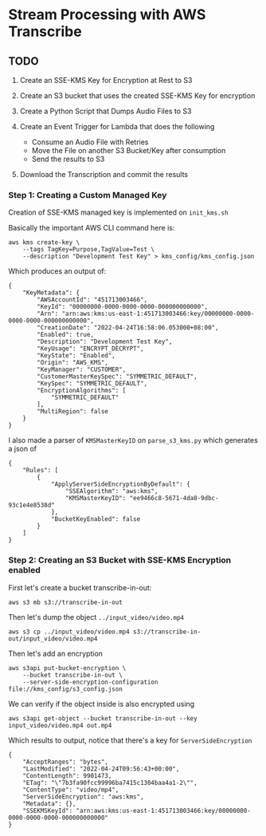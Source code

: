 # Stream Processing with AWS Transcribe

## TODO
1. Create an SSE-KMS Key for Encryption at Rest to S3
2. Create an S3 bucket that uses the created SSE-KMS Key for encryption
3. Create a Python Script that Dumps Audio Files to S3
4. Create an Event Trigger for Lambda that does the following
   - Consume an Audio File with Retries
   - Move the File on another S3 Bucket/Key after consumption
   - Send the results to S3

5. Download the Transcription and commit the results


### Step 1: Creating a Custom Managed Key

Creation of SSE-KMS managed key is implemented on `init_kms.sh`

Basically the important AWS CLI command here is:

```
aws kms create-key \
    --tags TagKey=Purpose,TagValue=Test \
    --description "Development Test Key" > kms_config/kms_config.json

```

Which produces an output of:
```
{
    "KeyMetadata": {
        "AWSAccountId": "451713003466",
        "KeyId": "00000000-0000-0000-0000-000000000000",
        "Arn": "arn:aws:kms:us-east-1:451713003466:key/00000000-0000-0000-0000-000000000000",
        "CreationDate": "2022-04-24T16:58:06.053000+08:00",
        "Enabled": true,
        "Description": "Development Test Key",
        "KeyUsage": "ENCRYPT_DECRYPT",
        "KeyState": "Enabled",
        "Origin": "AWS_KMS",
        "KeyManager": "CUSTOMER",
        "CustomerMasterKeySpec": "SYMMETRIC_DEFAULT",
        "KeySpec": "SYMMETRIC_DEFAULT",
        "EncryptionAlgorithms": [
            "SYMMETRIC_DEFAULT"
        ],
        "MultiRegion": false
    }
}

```
I also made a parser of `KMSMasterKeyID` on `parse_s3_kms.py` which generates a json of

```
{
    "Rules": [
        {
            "ApplyServerSideEncryptionByDefault": {
                "SSEAlgorithm": "aws:kms",
                "KMSMasterKeyID": "ee9466c8-5671-4da0-9dbc-93c1e4e8538d"
            },
            "BucketKeyEnabled": false
        }
    ]
}
```

### Step 2: Creating an S3 Bucket with SSE-KMS Encryption enabled

First let's create a bucket transcribe-in-out:

```
aws s3 mb s3://transcribe-in-out
```

Then let's dump the object `../input_video/video.mp4`

```
aws s3 cp ../input_video/video.mp4 s3://transcribe-in-out/input_video/video.mp4
```

Then let's add an encryption

```
aws s3api put-bucket-encryption \
    --bucket transcribe-in-out \
    --server-side-encryption-configuration file://kms_config/s3_config.json
```

We can verify if the object inside is also encrypted using 
```
aws s3api get-object --bucket transcribe-in-out --key input_video/video.mp4 out.mp4
```
Which results to output, notice that there's a key for `ServerSideEncryption`

```
{
    "AcceptRanges": "bytes",
    "LastModified": "2022-04-24T09:56:43+00:00",
    "ContentLength": 9901473,
    "ETag": "\"7b3fa90fcc99996ba7415c1304baa4a1-2\"",
    "ContentType": "video/mp4",
    "ServerSideEncryption": "aws:kms",
    "Metadata": {},
    "SSEKMSKeyId": "arn:aws:kms:us-east-1:451713003466:key/00000000-0000-0000-0000-000000000000"
}
```
